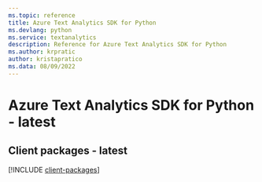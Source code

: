 ```yaml
---
ms.topic: reference
title: Azure Text Analytics SDK for Python
ms.devlang: python
ms.service: textanalytics
description: Reference for Azure Text Analytics SDK for Python
ms.author: krpratic
author: kristapratico
ms.data: 08/09/2022
---
```

# Azure Text Analytics SDK for Python - latest

## Client packages - latest
[!INCLUDE [client-packages](text-analytics-client-index.md)]